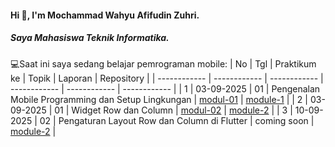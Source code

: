 #### Hi 👋, I'm Mochammad Wahyu Afifudin Zuhri. 
##### Saya Mahasiswa Teknik Informatika.

💻Saat ini saya sedang belajar pemrograman mobile:
| No  | Tgl  | Praktikum ke  | Topik  | Laporan | Repository |
| ------------ | ------------ | ------------ | ------------ | ------------ | ------------ | 
|  1 | 03-09-2025  | 01  | Pengenalan Mobile Programming dan Setup Lingkungan  | [modul-01](https://docs.google.com/document/d/1aVRJTNYvTpJY1oBlYQX1pxzbSQFfJ98n/edit?usp=sharing&ouid=104944616880503288967&rtpof=true&sd=true "Modul 01") | [module-1](https://github.com/afifdnz/mobile-practicum-module-1 "program-module-1") |
|  2 | 03-09-2025  | 01  | Widget Row dan Column  | [modul-02](https://drive.google.com/file/d/1dNiOXGEjN2okjy5jZKwLnRnzejAlS0DY/view?usp=sharing "Modul 02") | [module-2](https://github.com/afifdnz/mobile-practicum-module-2 "module-2") |
|  3 | 10-09-2025  | 02  | Pengaturan Layout Row dan Column di Flutter  | coming soon | [module-2](https://github.com/afifdnz/mobile-practicum-module-3 "module-3") |

